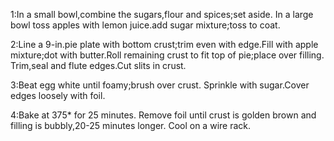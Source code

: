 1:In a small bowl,combine the sugars,flour and spices;set aside.
  In a large bowl toss apples with lemon juice.add sugar mixture;toss to coat.

2:Line a 9-in.pie plate with bottom crust;trim even with edge.Fill with apple
  mixture;dot with butter.Roll remaining crust to fit top of pie;place over
  filling. Trim,seal and flute edges.Cut slits in crust.

3:Beat egg white until foamy;brush over crust. Sprinkle  with sugar.Cover
  edges loosely with foil.

4:Bake at 375* for 25 minutes. Remove foil until crust is golden brown and
  filling is bubbly,20-25 minutes longer. Cool on a wire rack.
